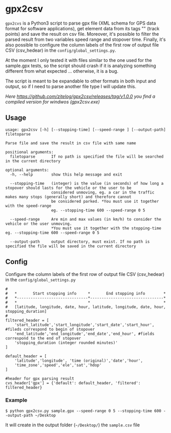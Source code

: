 # gpx2csv
`gpx2cvs` is a Python3 script to parse gpx file (XML schema for GPS data format for software applications), get element data from its tags "<trkpt>" (track points) and save the result on csv file. Moreover, it's possible to filter the parsed result from two variables speed range and stopover time. 
Finally, it's also possible to configure the column labels of the first row of output file CSV (csv_hedear) in the `config/global_settings.py`.

At the moment I only tested it with files similar to the one used for the sample.gpx tests, so the script should crash if it is analyzing something different from what expected ... otherwise, it is a bug.

The script is meant to be expandable to other formats in both input and output, so if I need to parse another file type I will update this.

*Here https://github.com/zitelog/gpx2csv/releases/tag/v1.0.0 you find a compiled version for windwos (gpx2csv.exe)*


## Usage

```
usage: gpx2csv [-h] [--stopping-time] [--speed-range ] [--output-path] filetoparse

Parse file and save the result in csv file with same name

positional arguments:
  filetoparse       If no path is specified the file will be searched in the current directory

optional arguments:
  -h, --help        show this help message and exit

  --stopping-time   (integer) is the value (in seconds) of how long a stopover should lasts for the vehicle or the user to be 
                    considered unmoving, eg. a car in the traffic makes many stops (generally short) and therefore cannot 
                    be considered parked. *You must use it together with the speed-range 
                    eg. --stopping-time 600 --speed-range 0 5

  --speed-range     Are min and max values (in km/h) to consider the vehicle or the user unmoving. 
                    *You must use it together with the stopping-time eg. --stopping-time 600 --speed-range 0 5
                    
  --output-path     output directory, must exist. If no path is specified the file will be saved in the current directory
```

## Config
Configure the column labels of the first row of output file CSV (csv_hedear) in the `config/global_settings.py` 
```
#
#   *       Start stopping info     *       End stopping info        *    
#   *-------------------------------*--------------------------------*
#   *                               *                                *
#   [latitude, longitude, date, hour, latitude, longitude, date, hour, stopping_duration]
#
filtered_header = [
    'start_latitude','start_longitude','start_date','start_hour', #fileds correspond to begin of stopover
    'end_latitude','end_longitude','end_date','end_hour', #fields correspond to the end of stopover
    'stopping_duration (integer rounded minutes)'
]

default_header = [
    'latitude','longitude', 'time (original)','date','hour',
    'time_zone','speed','ele','sat','hdop'
]

#header for gpx parsing result
cvs_header['gpx'] = {'default': default_header, 'filtered': filtered_header}
```


### Example

```
$ python gpx2csv.py sample.gpx --speed-range 0 5 --stopping-time 600 --output-path ~/Desktop
```
It will create in the output folder (`~/Desktop/`) the `sample.csv` file
